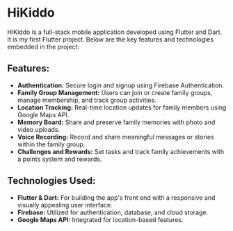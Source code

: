 # HiKiddo

HiKiddo is a full-stack mobile application developed using Flutter and Dart. It is my first Flutter project. Below are the key features and technologies embedded in the project:

## Features:
- **Authentication:** Secure login and signup using Firebase Authentication.
- **Family Group Management:** Users can join or create family groups, manage membership, and track group activities.
- **Location Tracking:** Real-time location updates for family members using Google Maps API.
- **Memory Board:** Share and preserve family memories with photo and video uploads.
- **Voice Recording:** Record and share meaningful messages or stories within the family group.
- **Challenges and Rewards:** Set tasks and track family achievements with a points system and rewards.

## Technologies Used:
- **Flutter & Dart:** For building the app's front end with a responsive and visually appealing user interface.
- **Firebase:** Utilized for authentication, database, and cloud storage.
- **Google Maps API:** Integrated for location-based features.


